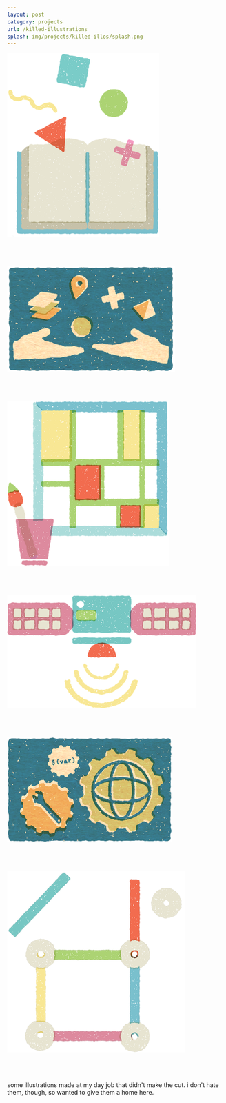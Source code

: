 ```yaml
---
layout: post
category: projects
url: /killed-illustrations
splash: img/projects/killed-illos/splash.png
---
```


<style type="text/css">
	img{margin-bottom: 50px;}
</style>

![01](../img/projects/killed-illos/01.png)

![02](../img/projects/killed-illos/02.png)

![03](../img/projects/killed-illos/03.png)

![04](../img/projects/killed-illos/04.png)

![05](../img/projects/killed-illos/05.png)

![06](../img/projects/killed-illos/06.png)

some illustrations made at my day job that didn't make the cut. i don't hate them, though, so wanted to give them a home here. 